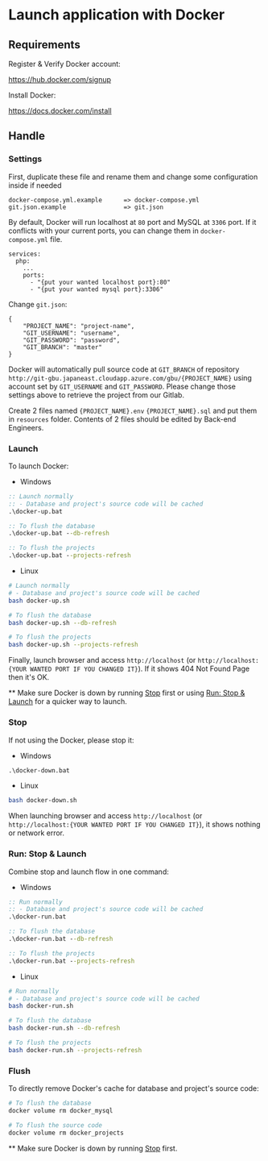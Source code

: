 # Launch application with Docker

## Requirements

Register & Verify Docker account:

https://hub.docker.com/signup

Install Docker:

https://docs.docker.com/install

## Handle

### Settings

First, duplicate these file and rename them and change some configuration inside if needed

```
docker-compose.yml.example      => docker-compose.yml
git.json.example                => git.json
```

By default, Docker will run localhost at `80` port and MySQL at `3306` port.
If it conflicts with your current ports, you can change them in `docker-compose.yml` file.

```
services:
  php:
    ...
    ports:
      - "{put your wanted localhost port}:80"
      - "{put your wanted mysql port}:3306"
```

Change `git.json`:

```
{
    "PROJECT_NAME": "project-name",
    "GIT_USERNAME": "username",
    "GIT_PASSWORD": "password",
    "GIT_BRANCH": "master"
}
```

Docker will automatically pull source code at `GIT_BRANCH` of repository `http://git-gbu.japaneast.cloudapp.azure.com/gbu/{PROJECT_NAME}` using account set by `GIT_USERNAME` and  `GIT_PASSWORD`.
Please change those settings above to retrieve the project from our Gitlab.

Create 2 files named `{PROJECT_NAME}.env` `{PROJECT_NAME}.sql` and put them in `resources` folder. 
Contents of 2 files should be edited by Back-end Engineers.

### Launch

To launch Docker:

- Windows

```cmd
:: Launch normally
:: - Database and project's source code will be cached
.\docker-up.bat

:: To flush the database
.\docker-up.bat --db-refresh

:: To flush the projects
.\docker-up.bat --projects-refresh
```

- Linux

```bash
# Launch normally
# - Database and project's source code will be cached
bash docker-up.sh

# To flush the database
bash docker-up.sh --db-refresh

# To flush the projects
bash docker-up.sh --projects-refresh
```

Finally, launch browser and access `http://localhost` (or `http://localhost:{YOUR WANTED PORT IF YOU CHANGED IT}`). If it shows 404 Not Found Page then it's OK.

** Make sure Docker is down by running [Stop](#stop) first or using [Run: Stop & Launch](#run-stop--launch) for a quicker way to launch.

### Stop

If not using the Docker, please stop it:

- Windows

```cmd
.\docker-down.bat
```

- Linux

```bash
bash docker-down.sh
```

When launching browser and access `http://localhost` (or `http://localhost:{YOUR WANTED PORT IF YOU CHANGED IT}`), it shows nothing or network error.

### Run: Stop & Launch

Combine stop and launch flow in one command:

- Windows

```cmd
:: Run normally 
:: - Database and project's source code will be cached
.\docker-run.bat

:: To flush the database
.\docker-run.bat --db-refresh

:: To flush the projects
.\docker-run.bat --projects-refresh
```

- Linux

```bash
# Run normally
# - Database and project's source code will be cached
bash docker-run.sh

# To flush the database
bash docker-run.sh --db-refresh

# To flush the projects
bash docker-run.sh --projects-refresh
```

### Flush

To directly remove Docker's cache for database and project's source code:

```bash
# To flush the database
docker volume rm docker_mysql

# To flush the source code
docker volume rm docker_projects
```

** Make sure Docker is down by running [Stop](#stop) first.